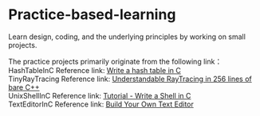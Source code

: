 # Practice-based-learning
Learn design, coding, and the underlying principles by working on small projects.

The practice projects primarily originate from the following link：<br>
HashTableInC Reference link:   [Write a hash table in C](https://github.com/jamesroutley/write-a-hash-table)<br>
TinyRayTracing Reference link: [Understandable RayTracing in 256 lines of bare C++](https://github.com/ssloy/tinyraytracer/wiki)<br>
UnixShellInC Reference link:   [Tutorial - Write a Shell in C](https://brennan.io/2015/01/16/write-a-shell-in-c/)<br>
TextEditorInC Reference link: [Build Your Own Text Editor](https://viewsourcecode.org/snaptoken/kilo/index.html)

